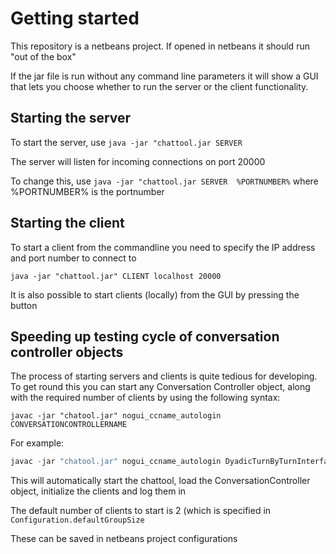 # Getting started

This repository is a netbeans project. If opened in netbeans it should run "out of the box"

If the jar file is run without any command line parameters it will show a GUI that lets you choose whether to run the server or the client functionality.


## Starting the server

To start the server, use ```java -jar "chattool.jar SERVER``` 

The server will listen for incoming connections on port 20000

To change this, use ```java -jar "chattool.jar SERVER  %PORTNUMBER%```  where %PORTNUMBER% is the portnumber


## Starting the client

To start a client from the commandline you need to specify the IP address and port number to connect to

```java -jar "chattool.jar" CLIENT localhost 20000```

It is also possible to start clients (locally) from the GUI by pressing the button



## Speeding up testing cycle of conversation controller objects

The process of starting servers and clients is quite tedious for developing. To get round this you can start any Conversation Controller object, along with the required number of clients by using the following syntax:

```
javac -jar "chatool.jar" nogui_ccname_autologin CONVERSATIONCONTROLLERNAME
```

For example:

```java
javac -jar "chatool.jar" nogui_ccname_autologin DyadicTurnByTurnInterface
```

This will automatically start the chattool, load the ConversationController object, initialize the clients and log them in

The default number of clients to start is 2 (which is specified in 
```Configuration.defaultGroupSize```

These can be saved in netbeans project configurations
